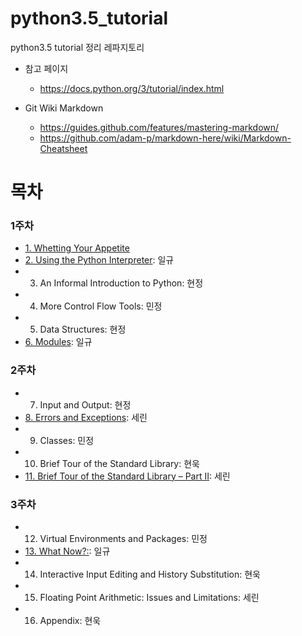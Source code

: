 # python3.5_tutorial

python3.5 tutorial 정리 레파지토리

- 참고 페이지
    - https://docs.python.org/3/tutorial/index.html

- Git Wiki Markdown
    - https://guides.github.com/features/mastering-markdown/
    - https://github.com/adam-p/markdown-here/wiki/Markdown-Cheatsheet

# 목차

### 1주차

- [1. Whetting Your Appetite](./chapter01.md)
- [2. Using the Python Interpreter](./chapter02.pdf): 일규
- 3. An Informal Introduction to Python: 현정
- 4. More Control Flow Tools: 민정
- 5. Data Structures: 현정
- [6. Modules](./chapter06.pdf): 일규


### 2주차

- 7. Input and Output: 현정
- [8. Errors and Exceptions](./chapter08.md): 세린 
- 9. Classes: 민정
- 10. Brief Tour of the Standard Library: 현욱
- [11. Brief Tour of the Standard Library – Part II](./chapter11.md): 세린 


### 3주차

- 12. Virtual Environments and Packages: 민정
- [13. What Now?:](./chapter13.md): 일규
- 14. Interactive Input Editing and History Substitution: 현욱
- 15. Floating Point Arithmetic: Issues and Limitations: 세린
- 16. Appendix: 현욱
